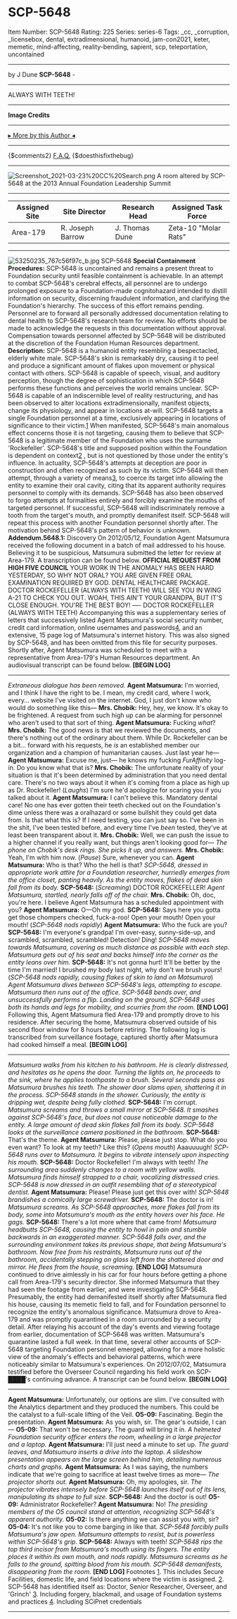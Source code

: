 # SCP-5648
Item Number: SCP-5648
Rating: 225
Series: series-6
Tags: _cc, _corruption, _licensebox, dental, extradimensional, humanoid, jam-con2021, keter, memetic, mind-affecting, reality-bending, sapient, scp, teleportation, uncontained

---

by J Dune
**SCP-5648** -
* * *
ALWAYS WITH TEETH!
* * *
**Image Credits**
* * *
[▸ More by this Author ◂](http://www.scp-wiki.net/dr-dune-s-personnel-file)
* * *
{$comments2}
[F.A.Q.](https://scp-wiki.wikidot.com/component:info-ayers)
{$doesthisfixthebug}
* * *
![Screenshot_2021-03-23%20CC%20Search.png](https://scp-wiki.wdfiles.com/local--files/scp-5648/Screenshot_2021-03-23%20CC%20Search.png)
A room altered by SCP-5648 at the 2013 Annual Foundation Leadership Summit
* * *
**Assigned Site** | **Site Director** | **Research Head** | **Assigned Task Force**  
---|---|---|---  
Area-179 | R. Joseph Barrow | J. Thomas Dune | Zeta-10 "Molar Rats"  
* * *
![53250235_767c56f97c_b.jpg](https://scp-wiki.wdfiles.com/local--files/scp-5648/53250235_767c56f97c_b.jpg)
SCP-5648
**Special Containment Procedures:** SCP-5648 is uncontained and remains a present threat to Foundation security until feasible containment is achievable.
In an attempt to combat SCP-5648's cerebral effects, all personnel are to undergo prolonged exposure to a Foundation-made cognitohazard intended to distill information on security, discerning fraudulent information, and clarifying the Foundation's hierarchy. The success of this effort remains pending.
Personnel are to forward all personally addressed documentation relating to dental health to SCP-5648's research team for review. No efforts should be made to acknowledge the requests in this documentation without approval.
Compensation towards personnel affected by SCP-5648 will be distributed at the discretion of the Foundation Human Resources department.
**Description:** SCP-5648 is a humanoid entity resembling a bespectacled, elderly white male.
SCP-5648's skin is remarkably dry, causing it to peel and produce a significant amount of flakes upon movement or physical contact with others. SCP-5648 is capable of speech, visual, and auditory perception, though the degree of sophistication in which SCP-5648 performs these functions and perceives the world remains unclear.
SCP-5648 is capable of an indiscernible level of reality restructuring, and has been observed to alter locations extradimensionally, manifest objects, change its physiology, and appear in locations at-will. SCP-5648 targets a single Foundation personnel at a time, exclusively appearing in locations of significance to their victim.[1](javascript:;)
When manifested, SCP-5648's main anomalous effect concerns those it is not targeting, causing them to believe that SCP-5648 is a legitimate member of the Foundation who uses the surname 'Rockefeller'. SCP-5648's title and supposed position within the Foundation is dependent on context[2](javascript:;) , but is not questioned by those under the entity's influence. In actuality, SCP-5648's attempts at deception are poor in construction and often recognized as such by its victim.
SCP-5648 will then attempt, through a variety of means[3](javascript:;), to coerce its target into allowing the entity to examine their oral cavity, citing that its apparent authority requires personnel to comply with its demands. SCP-5648 has also been observed to forgo attempts at formalities entirely and forcibly examine the mouths of targeted personnel. If successful, SCP-5648 will indiscriminately remove a tooth from the target's mouth, and promptly demanifest itself. SCP-5648 will repeat this process with another Foundation personnel shortly after. The motivation behind SCP-5648's pattern of behavior is unknown.
**Addendum.5648.1:** Discovery
On 2012/05/12, Foundation Agent Matsumura received the following document in a batch of mail addressed to his house. Believing it to be suspicious, Matsumura submitted the letter for review at Area-179. A transcription can be found below.
**OFFICIAL REQUEST FROM HIGH FIVE COUNCIL**
YOUR WORK IN THE ANOMALY HAS BEEN HARD YESTERDAY, SO WHY NOT ORAL?
YOU ARE GIVEN FREE ORAL EXAMINATION REQUIRED BY GOD. DENTAL HEALTHCARE PACKAGE.
DOCTOR ROCKEFELLER (ALWAYS WITH TEETH) WILL SEE YOU IN WING A-21 TO CHECK YOU OUT. WOAH, THIS AIN'T YOUR GRANDPA, BUT IT'S CLOSE ENOUGH.
YOU'RE THE BEST BOY!
—- DOCTOR ROCKEFELLER (ALWAYS WITH TEETH)
Accompanying this was a supplementary series of letters that successively listed Agent Matsumura's social security number, credit card information, online usernames and passwords[4](javascript:;), and an extensive, 15 page log of Matsumura's internet history. This was also signed by SCP-5648, and has been omitted from this file for security purposes.
Shortly after, Agent Matsumura was scheduled to meet with a representative from Area-179's Human Resources department. An audiovisual transcript can be found below.
**[BEGIN LOG]**
* * *
_Extraneous dialogue has been removed._
**Agent Matsumura:** I'm worried, and I think I have the right to be. I mean, my credit card, where I work, every… website I've visited on the internet. God, I just don't know who would do something like this—
**Mrs. Chobik:** Hey, hey, we know. It's okay to be frightened. A request from such high up can be alarming for personnel who aren't used to that sort of thing.
**Agent Matsumura:** Fucking _what_?
**Mrs. Chobik:** The good news is that we reviewed the documents, and there's nothing out of the ordinary about them. While Dr. Rockefeller can be a bit… forward with his requests, he _is_ an established member our organization and a champion of humanitarian causes. Just last year he—
**Agent Matsumura:** Excuse me, just— he knows my fucking _FurAffinity_ log-in. Do you know what that is?
**Mrs. Chobik:** The unfortunate reality of your situation is that it's been determined by administration that you need dental care. There's no two ways about it when it's coming from a place as high up as Dr. Rockefeller! (_Laughs_) I'm sure he'd apologize for scaring you if you talked about it.
**Agent Matsumura:** I can't believe this. Mandatory dental care! No one has ever gotten their teeth checked out on the Foundation's dime unless there was a oralhazard or some bullshit they could get data from. Is that what this is? If I need testing, you can just say so. I've been in the shit, I've been tested before, and every time I've _been_ tested, they've at least been transparent about it.
**Mrs. Chobik:** Well, we can push the issue to a higher channel if you really want, but things aren't looking good for—
_The phone on Chobik's desk rings. She picks it up, and answers._
**Mrs. Chobik:** Yeah, I'm with him now. (_Pause_) Sure, whenever you can.
**Agent Matsumura:** Who is that? Who the hell is that?
_SCP-5648, dressed in appropriate work attire for a Foundation researcher, hurriedly emerges from the office closet, panting heavily. As the entity moves, flakes of dead skin fall from its body._
**SCP-5648:** (_Screaming_) DOCTOR ROCKEFELLER!
_Agent Matsumura, startled, nearly falls off of the chair._
**Mrs. Chobik:** Oh, doc, you're here. I believe Agent Matsumura has a scheduled appointment with you?
**Agent Matsumura:** O—Oh my god.
**SCP-5648:** Says here you gotta get those chompers checked, fuck-a-roo! Open your mouth! Open your mouth! (_SCP-5648 nods rapidly_)
**Agent Matsumura:** Who the fuck are you?
**SCP-5648:** I'm everyone's grandpa! I'm over-easy, sunny-side-up, and scrambled, scrambled, scrambled! Detection! Ding!
_SCP-5648 moves towards Matsumura, covering as much distance as possible with each step. Matsumura gets out of his seat and backs himself into the corner as the entity leans over him._
**SCP-5648:** It's not gonna hurt! It'll be better by the time I'm married! I brushed _my_ body last night, why don't we brush _yours_! (_SCP-5648 nods rapidly, causing flakes of skin to land on Matsumura_)
_Agent Matsumura dives between SCP-5648's legs, attempting to escape. Matsumura then runs out of the office. SCP-5648 bends over, and unsuccessfully performs a flip. Landing on the ground, SCP-5648 uses both its hands and legs for mobility, and scurries from the room._
**[END LOG]**
Following this, Agent Matsumura fled Area-179 and promptly drove to his residence. After securing the home, Matsumura observed outside of his second floor window for 8 hours before retiring. The following log is transcribed from surveillance footage, captured shortly after Matsumura had cooked himself a meal.
**[BEGIN LOG]**
* * *
_Matsumura walks from his kitchen to his bathroom. He is clearly distressed, and hesitates as he opens the door. Turning the lights on, he proceeds to the sink, where he applies toothpaste to a brush. Several seconds pass as Matsumura brushes his teeth._
_The shower door slams open, shattering it in the process. SCP-5648 stands in the shower. Curiously, the entity is dripping wet, despite being fully clothed._
**SCP-5648:** I'm corrupt.
_Matsumura screams and throws a small mirror at SCP-5648. It smashes against SCP-5648's face, but does not cause noticeable damage to the entity. A large amount of dead skin flakes fall from its body._
_SCP-5648 looks at the surveillance camera positioned in the bathroom._
**SCP-5648:** That's the theme.
**Agent Matsumura:** Please, please just stop. What do you even want? To look at my teeth? Like this? (_Opens mouth_) Aaauuuugh!
_SCP-5648 runs over to Matsumura. It begins to vibrate intensely upon inspecting his mouth._
**SCP-5648:** Doctor Rockefeller! I'm always with teeth!
_The surrounding area suddenly changes to a room with yellow walls. Matsumura finds himself strapped to a chair, vocalizing distressed cries. SCP-5648 is now dressed in an outfit resembling that of a stereotypical dentist._
**Agent Matsumura:** Please! Please just get this over with!
_SCP-5648 brandishes a comically large screwdriver._
**SCP-5648:** The doctor is in!
_Matsumura screams. As SCP-5648 approaches, more flakes fall from its body, some into Matsumura's mouth as the entity hovers over his face. He gags._
**SCP-5648:** There's a lot more where that came from!
_Matsumura headbutts SCP-5648, causing the entity to howl in pain and stumble backwards in an exaggerated manner. SCP-5648 falls over, and the surrounding environment takes its previous shape, that being Matsumura's bathroom. Now free from his restraints, Matsumura runs out of the bathroom, accidentally stepping on glass left from the shattered door and mirror. He flees from the house, screaming._
**[END LOG]**
Matsumura continued to drive aimlessly in his car for four hours before getting a phone call from Area-179's security director. She informed Matsumura that they had seen the footage from earlier, and were investigating SCP-5648. Presumably, the entity had demanifested itself shortly after Matsumura fled his house, causing its memetic field to fall, and for Foundation personnel to recognize the entity's anomalous significance.
Matsumura drove to Area-179 and was promptly quarantined in a room surrounded by a security detail. After relaying his account of the day's events and viewing footage from earlier, documentation of SCP-5648 was written.
Matsumura's quarantine lasted a full week. In that time, several other accounts of SCP-5648 targeting Foundation personnel emerged, allowing for a more holistic view of the anomaly's effects and behavioral patterns, which were noticeably similar to Matsumura's experiences.
On 2012/07/02, Matsumura testified before the Overseer Council regarding his field work on SCP-████'s continuing advance. A transcript can be found below.
**[BEGIN LOG]**
* * *
**Agent Matsumura:** Unfortunately, our options are slim. I've consulted with the Analytics department and they produced the numbers. This could be the catalyst to a full-scale lifting of the Veil.
**O5-09:** Fascinating. Begin the presentation.
**Agent Matsumura:** As you wish, sir. The gear's outside, I can—
**O5-09:** That won't be necessary. The guard will bring it in.
_A helmeted Foundation security officer enters the room, wheeling in a large projector and a laptop._
**Agent Matsumura:** I'll just need a minute to set up.
_The guard leaves, and Matsumura inserts a drive into the laptop. A slideshow presentation appears on the large screen behind him, detailing numerous charts and graphs._
**Agent Matsumura:** As I was saying, the numbers indicate that we're going to sacrifice at least twelve times as more—
_The projector shorts out._
**Agent Matsumura:** Oh, my apologies, sir.
_The projector vibrates intensely before SCP-5648 launches itself out of its lens, manipulating its shape to full size._
**SCP-5648:** And the doctor is out!
**O5-09:** Administrator Rockefeller?
**Agent Matsumura:** No!
_The presiding members of the O5 council stand at attention, recognizing SCP-5648's apparent authority._
**O5-02:** Is there anything we can assist you with, sir?
**O5-04:** It's not like you to come barging in like that.
_SCP-5648 forcibly pulls Matsumura's jaw open. Matsumura attempts to resist, but is powerless within SCP-5648's grip._
**SCP-5648:** Always with teeth!
_SCP-5648 rips the top third incisor from Matsumura's mouth using its fingers. The entity places it within its own mouth, and nods rapidly. Matsumura screams as he falls to the ground, spitting blood from his mouth. SCP-5648 demanifests, disappearing from the room._
**[END LOG]**
Footnotes
[1](javascript:;). This includes Secure Facilities, domestic life, and field locations where the victim is assigned.
[2](javascript:;). SCP-5648 has identified itself as: Doctor, Senior Researcher, Overseer, and 'Grinch'
[3](javascript:;). Including forgery, blackmail, and usage of Foundation systems and practices
[4](javascript:;). Including SCiPnet credentials
* * *